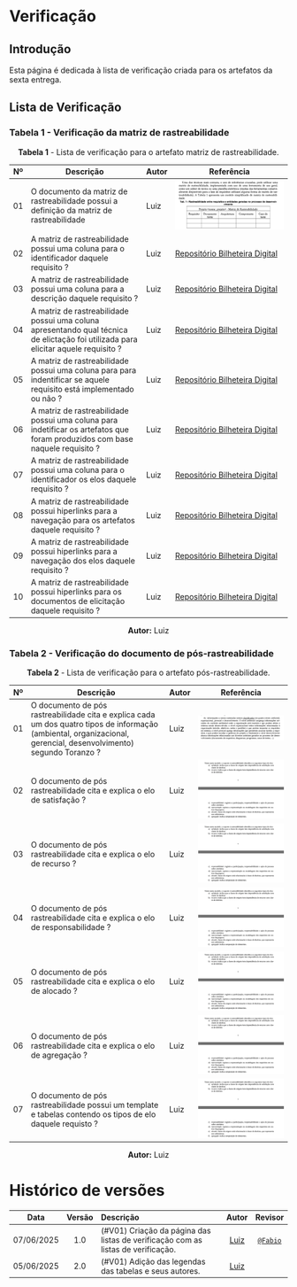 # Verificação

## Introdução

Esta página é dedicada à lista de verificação criada para os artefatos da sexta entrega.

## Lista de Verificação

### Tabela 1 - Verificação da matriz de rastreabilidade

<font><p style="text-align: center">**Tabela 1** - Lista de verificação para o artefato matriz de rastreabilidade.</p></font>

| Nº  | Descrição                          | Autor                  | Referência                |
|-----|------------------------------------|------------------------|---------------------------|
| 01  | O documento da matriz de rastreabilidade possui a definição da matriz de rastreabilidade | Luiz |   ![def-matriz-rastreabilidade](../images/matriz-geral/componentes-matriz-geral.png) |
| 02  | A matriz de rastreabilidade possui uma coluna para o identificador daquele requisito ? | Luiz | [Repositório Bilheteira Digital](https://requisitos-de-software.github.io/2023.1-BilheteriaDigital/rastreabilidade/matriz-geral/) |
| 03  | A matriz de rastreabilidade possui uma coluna para a descrição daquele requisito ? | Luiz | [Repositório Bilheteira Digital](https://requisitos-de-software.github.io/2023.1-BilheteriaDigital/rastreabilidade/matriz-geral/) |
| 04  | A matriz de rastreabilidade possui uma coluna apresentando qual técnica de elictação foi utilizada para elicitar aquele requisito ? | Luiz | [Repositório Bilheteira Digital](https://requisitos-de-software.github.io/2023.1-BilheteriaDigital/rastreabilidade/matriz-geral/) |
| 05  | A matriz de rastreabilidade possui uma coluna para para indentificar se aquele requisito está implementado ou não ? | Luiz | [Repositório Bilheteira Digital](https://requisitos-de-software.github.io/2023.1-BilheteriaDigital/rastreabilidade/matriz-geral/) |
| 06  | A matriz de rastreabilidade possui uma coluna para indetificar os artefatos que foram produzidos com base naquele requisito ? | Luiz | [Repositório Bilheteira Digital](https://requisitos-de-software.github.io/2023.1-BilheteriaDigital/rastreabilidade/matriz-geral/) |
| 07  | A matriz de rastreabilidade possui uma coluna para o identificador os elos daquele requisito ? | Luiz | [Repositório Bilheteira Digital](https://requisitos-de-software.github.io/2023.1-BilheteriaDigital/rastreabilidade/matriz-geral/) |
| 08  | A matriz de rastreabilidade possui hiperlinks para a navegação para os artefatos daquele requisito ? | Luiz | [Repositório Bilheteira Digital](https://requisitos-de-software.github.io/2023.1-BilheteriaDigital/rastreabilidade/matriz-geral/) |
| 09  | A matriz de rastreabilidade possui hiperlinks para a navegação dos elos daquele requisito ? | Luiz | [Repositório Bilheteira Digital](https://requisitos-de-software.github.io/2023.1-BilheteriaDigital/rastreabilidade/matriz-geral/) |
| 10  | A matriz de rastreabilidade possui hiperlinks para os documentos de elicitação daquele requisito ? | Luiz | [Repositório Bilheteira Digital](https://requisitos-de-software.github.io/2023.1-BilheteriaDigital/rastreabilidade/matriz-geral/) |

<font><p style="text-align: center">**Autor:** Luiz  </p></font>

### Tabela 2 - Verificação do documento de pós-rastreabilidade

<font><p style="text-align: center">**Tabela 2** - Lista de verificação para o artefato pós-rastreabilidade.</p></font>

| Nº  | Descrição                          | Autor                  | Referência                |
|-----|------------------------------------|------------------------|---------------------------|
| 01  | O documento de pós rastreabilidade cita e explica cada um dos quatro tipos de informação (ambiental, organizacional, gerencial, desenvolvimento) segundo Toranzo ? | Luiz |   ![tipos-de-informacao](../images/pos-rastreabilidade/tipos-de-informacao.png) |
| 02  | O documento de pós rastreabilidade cita e explica o elo de satisfação ? | Luiz |   ![tipos-elos-toranzo](../images/pos-rastreabilidade/tipos-elos-toranzo.png) |
| 03  | O documento de pós rastreabilidade cita e explica o elo de recurso ? | Luiz |   ![tipos-elos-toranzo](../images/pos-rastreabilidade/tipos-elos-toranzo.png) |
| 04  | O documento de pós rastreabilidade cita e explica o elo de responsabilidade ? | Luiz |   ![tipos-elos-toranzo](../images/pos-rastreabilidade/tipos-elos-toranzo.png) |
| 05  | O documento de pós rastreabilidade cita e explica o elo de alocado ? | Luiz |   ![tipos-elos-toranzo](../images/pos-rastreabilidade/tipos-elos-toranzo.png) |
| 06  | O documento de pós rastreabilidade cita e explica o elo de agregação ? | Luiz |   ![tipos-elos-toranzo](../images/pos-rastreabilidade/tipos-elos-toranzo.png) |
| 07  | O documento de pós rastreabilidade possui um template e tabelas contendo os tipos de elo daquele requisto ? | Luiz |  ![tipos-elos-toranzo](../images/pos-rastreabilidade/tipos-elos-toranzo.png) |

<font><p style="text-align: center">**Autor:** Luiz  </p></font>


# Histórico de versões

| Data       | Versão | Descrição                                 | Autor                                      | Revisor                                     |
| :--------: | :----: | :---------------------------------------- | :----------------------------------------: | :----------------------------------------: |
| 07/06/2025 |  1.0   | (#V01) Criação da página das listas de verificação com as listas de verificação.| [Luiz](https://github.com/luizfaria1989)   | [`@Fabio`](https://github.com/fabinsz)  |
| 05/06/2025 |  2.0   | (#V01) Adição das legendas das tabelas e seus autores.| [Luiz](https://github.com/luizfaria1989)   | [](https://github.com/) |